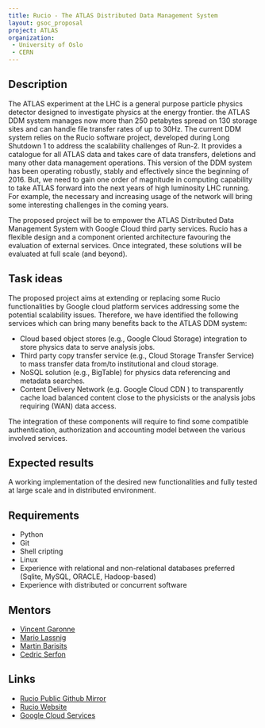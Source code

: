 ```yaml
---
title: Rucio - The ATLAS Distributed Data Management System
layout: gsoc_proposal
project: ATLAS
organization:
 - University of Oslo
 - CERN
---
```


## Description

The ATLAS experiment at the LHC is a general purpose particle physics detector designed to investigate physics at the energy frontier. the ATLAS DDM system manages now more than 250 petabytes spread on 130 storage sites and can handle file transfer rates of up to 30Hz. The current DDM system relies on the Rucio software project, developed during Long Shutdown 1 to address the scalability challenges of Run-2. It provides a catalogue for all ATLAS data and takes care of data transfers, deletions and many other data management operations. This version of the DDM system has been operating robustly, stably and effectively since the beginning of 2016. But, we need to gain one order of magnitude in computing capability to take ATLAS forward into the next years of high luminosity LHC running. For example, the necessary and increasing usage of the network will bring some interesting challenges in the coming years.

The proposed project will be to empower the ATLAS Distributed Data Management System with Google Cloud third party services. Rucio has a flexible design and a component oriented architecture favouring the evaluation of external services. Once integrated, these solutions will be evaluated at full scale (and beyond).

## Task ideas

The proposed project aims at extending or replacing some Rucio functionalities by Google cloud platform services addressing some the potential scalability issues. Therefore, we have identified the following services which can bring many benefits back to the ATLAS DDM system:

- Cloud based object stores (e.g., Google Cloud Storage) integration to store physics data to serve analysis jobs.
- Third party copy transfer service (e.g., Cloud Storage Transfer Service) to mass transfer data from/to institutional and cloud storage.
- NoSQL solution (e.g., BigTable) for physics data referencing and metadata searches.
- Content Delivery Network (e.g. Google Cloud CDN ) to transparently cache load balanced content close to the physicists or the analysis jobs requiring (WAN) data access. 

The integration of these components will require to find some compatible authentication, authorization and accounting model between the various involved services. 

## Expected results

A working implementation of the desired new functionalities and fully tested at large scale and in distributed environment.

## Requirements

- Python
- Git
- Shell cripting
- Linux
- Experience with relational and non-relational databases preferred (Sqlite, MySQL, ORACLE, Hadoop-based)
- Experience with distributed or concurrent software


## Mentors

- [Vincent Garonne](mailto:Vincent.Garonne@cern.ch)
- [Mario Lassnig](mailto:Mario.Lassnig@cern.ch)
- [Martin Barisits](mailto:Martin.Barisits@cern.ch)
- [Cedric Serfon](mailto:Cedric.Serfon@cern.ch)

## Links

- [Rucio Public Github Mirror](https://github.com/rucio01/rucio)
- [Rucio Website](http://rucio.cern.ch)
- [Google Cloud Services](https://cloud.google.com/)
